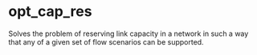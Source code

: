 # opt_cap_res
Solves the problem of reserving link capacity in a network in such a way that any of a given set of flow scenarios can be supported.
